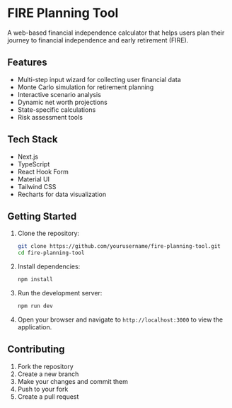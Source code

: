 # FIRE Planning Tool

A web-based financial independence calculator that helps users plan their journey to financial independence and early retirement (FIRE).

## Features

- Multi-step input wizard for collecting user financial data
- Monte Carlo simulation for retirement planning
- Interactive scenario analysis
- Dynamic net worth projections
- State-specific calculations
- Risk assessment tools

## Tech Stack

- Next.js
- TypeScript
- React Hook Form
- Material UI
- Tailwind CSS
- Recharts for data visualization

## Getting Started

1. Clone the repository:
   ```bash
   git clone https://github.com/yourusername/fire-planning-tool.git
   cd fire-planning-tool
   ```

2. Install dependencies:
   ```bash
   npm install
   ```

3. Run the development server:
   ```bash
   npm run dev
   ```

4. Open your browser and navigate to `http://localhost:3000` to view the application.

## Contributing

1. Fork the repository
2. Create a new branch
3. Make your changes and commit them
4. Push to your fork
5. Create a pull request